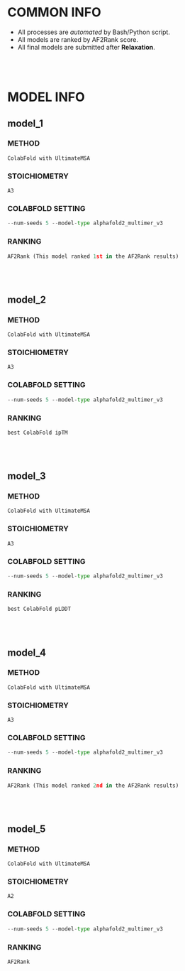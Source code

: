 # COMMON INFO
* All processes are *automated* by Bash/Python script.
* All models are ranked by AF2Rank score.
* All final models are submitted after **Relaxation**.
<br/>
<br/>

# MODEL INFO
## model_1
### METHOD
    ColabFold with UltimateMSA
### STOICHIOMETRY
    A3
### COLABFOLD SETTING
```python
--num-seeds 5 --model-type alphafold2_multimer_v3
```
### RANKING
```python
AF2Rank (This model ranked 1st in the AF2Rank results)
```
<br/>
<br/>

## model_2
### METHOD
    ColabFold with UltimateMSA
### STOICHIOMETRY
    A3
### COLABFOLD SETTING
```python
--num-seeds 5 --model-type alphafold2_multimer_v3
```
### RANKING
```python
best ColabFold ipTM
```
<br/>
<br/>

## model_3
### METHOD
    ColabFold with UltimateMSA
### STOICHIOMETRY
    A3
### COLABFOLD SETTING
```python
--num-seeds 5 --model-type alphafold2_multimer_v3
```
### RANKING
```python
best ColabFold pLDDT
```
<br/>
<br/>

## model_4
### METHOD
    ColabFold with UltimateMSA
### STOICHIOMETRY
    A3
### COLABFOLD SETTING
```python
--num-seeds 5 --model-type alphafold2_multimer_v3
```
### RANKING
```python
AF2Rank (This model ranked 2nd in the AF2Rank results)
```
<br/>
<br/>

## model_5
### METHOD
    ColabFold with UltimateMSA
### STOICHIOMETRY
    A2
### COLABFOLD SETTING
```python
--num-seeds 5 --model-type alphafold2_multimer_v3
```
### RANKING
```python
AF2Rank
```
<br/>
<br/>
